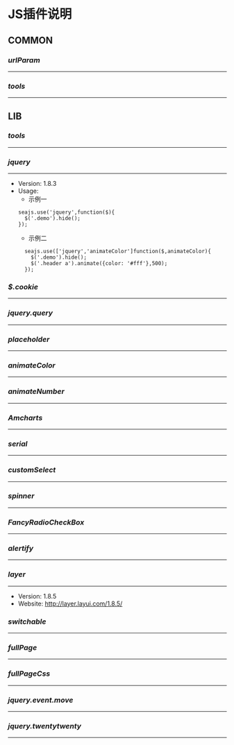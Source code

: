 # JS插件说明
## COMMON
### *urlParam*
---

### *tools*
---


## LIB

### *tools*
---

### *jquery*
---
* Version: 1.8.3
* Usage:
  *  示例一
  ```
  seajs.use('jquery',function($){
    $('.demo').hide();
  });
  ```
  *  示例二
  ```
    seajs.use(['jquery','animateColor']function($,animateColor){
      $('.demo').hide();
      $('.header a').animate({color: '#fff'},500);
    });
  ```

### *$.cookie*
---
### *jquery.query*
---
### *placeholder*
---
### *animateColor*
---
### *animateNumber*
---
### *Amcharts*
---
### *serial*
---
### *customSelect*
---
### *spinner*
---
### *FancyRadioCheckBox*
---
### *alertify*
---
### *layer*
---
* Version: 1.8.5
* Website: http://layer.layui.com/1.8.5/

### *switchable*
---

### *fullPage*
---

### *fullPageCss*
---
### *jquery.event.move*
---
### *jquery.twentytwenty*
---